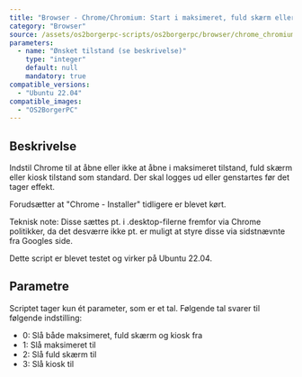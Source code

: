 ```yaml
---
title: "Browser - Chrome/Chromium: Start i maksimeret, fuld skærm eller kiosk tilstand"
category: "Browser"
source: /assets/os2borgerpc-scripts/os2borgerpc/browser/chrome_chromium_start_maximized_fullscreen_kiosk.sh
parameters:
  - name: "Ønsket tilstand (se beskrivelse)"
    type: "integer"
    default: null
    mandatory: true
compatible_versions:
  - "Ubuntu 22.04"
compatible_images:
  - "OS2BorgerPC"
---
```


## Beskrivelse
Indstil Chrome til at åbne eller ikke at åbne i maksimeret tilstand, fuld skærm eller kiosk tilstand som standard.
Der skal logges ud eller genstartes før det tager effekt.

Forudsætter at "Chrome - Installer" tidligere er blevet kørt.

Teknisk note: Disse sættes pt. i .desktop-filerne fremfor via Chrome politikker, da det desværre ikke pt. er muligt at styre disse via sidstnævnte fra Googles side.

Dette script er blevet testet og virker på Ubuntu 22.04.

## Parametre
Scriptet tager kun ét parameter, som er et tal. Følgende tal svarer til følgende indstilling:
-  0: Slå både maksimeret, fuld skærm og kiosk fra 
-  1: Slå maksimeret til
-  2: Slå fuld skærm til
-  3: Slå kiosk til

